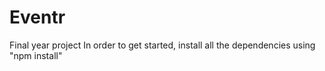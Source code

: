 # Eventr
Final year project
In order to get started, install all the dependencies using "npm install"
